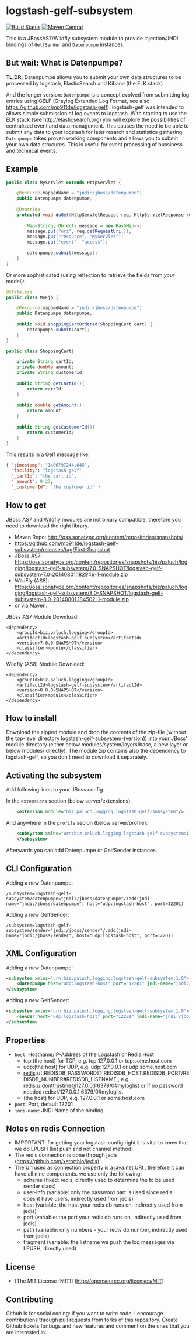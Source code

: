 logstash-gelf-subsystem
=========================

[![Build Status](https://api.travis-ci.org/mp911de/logstash-gelf-subsystem.svg)](https://travis-ci.org/mp911de/logstash-gelf-subsystem) [![Maven Central](https://maven-badges.herokuapp.com/maven-central/biz.paluch.logging/logstash-gelf-subsystem/badge.svg)](https://maven-badges.herokuapp.com/maven-central/biz.paluch.logging/logstash-gelf-subsystem)

This is a JBossAS7/Wildfly subsystem module to provide injection/JNDI bindings of `GelfSender` and `Datenpumpe` instances. 


But wait: What is Datenpumpe?
--------------

**TL;DR;** Datenpumpe allows you to submit your own data structures to be processed by logstash, ElasticSearch and Kibana (the ELK stack) 


And the longer version:
`Datenpumpe` is a concept evolved from submitting log entries using GELF (Graylog Extended Log Format, see also https://github.com/mp911de/logstash-gelf). 
logstash-gelf was intended to allows simple submission of log events to logstash. With starting to use the ELK stack (see http://elasticsearch.org) you will
explore the possibilities of centralized event and data management. This causes the need to be able to submit any data to your logstash for later resarch and
statistics gathering. `Datenpumpe` takes proven working components and allows you to submit your own data strucures. This is useful for event processing of bussiness and
technical events.

Example
-------------

```java
public class MyServlet extends HttpServlet {

    @Resource(mappedName = "jndi:/jboss/datenpumpe")
    public Datenpumpe datenpumpe;
    
    @Override
    protected void doGet(HttpServletRequest req, HttpServletResponse resp)  {
        
        Map<String, Object> message = new HashMap<>;
        message.put("uri", req.getRequestUri());
        message.put("resource", "MyServlet");
        message.put("event", "access");
        
        datenpumpe.submit(message);
    }
}
```

Or more sophisticated (using reflection to retrieve the fields from *your* model):

```java
@Stateless
public class MyEjb {

    @Resource(mappedName = "jndi:/jboss/datenpumpe")
    public Datenpumpe datenpumpe;
    
    public void shoppingCartOrdered(ShoppingCart cart) {
        datenpumpe.submit(cart);
    }
}

public class ShoppingCart{

    private String cartId;
    private double amount;
    private String customerId;
    
    public String getCartId(){
        return cartId;
    }
    
    public double getAmount(){
        return amount;
    }
    
    public String getCustomerId(){
        return customerId;
    }
}
```

This results in a Gelf message like:

```json
{ "timestamp": "1406797244.645",
  "facility": "logstash-gelf", 
  "_cartId": "the cart id", 
  "_amount": 9.27,
  "_customerId": "the customer id" }
```

How to get
--------------

JBoss AS7 and Wildfly modules are not binary compatible, therefore you need to download the right library. 

* Maven Repo: http://oss.sonatype.org/content/repositories/snapshots/
* https://github.com/mp911de/logstash-gelf-subsystem/releases/tag/First-Snapshot
* JBoss AS7: https://oss.sonatype.org/content/repositories/snapshots/biz/paluch/logging/logstash-gelf-subsystem/7.0-SNAPSHOT/logstash-gelf-subsystem-7.0-20140801.182946-1-module.zip
* WildFly (AS8): https://oss.sonatype.org/content/repositories/snapshots/biz/paluch/logging/logstash-gelf-subsystem/8.0-SNAPSHOT/logstash-gelf-subsystem-8.0-20140801.184502-1-module.zip    
* or via Maven:

JBoss AS7 Module Download:

    <dependency>
        <groupId>biz.paluch.logging</groupId>
        <artifactId>logstash-gelf-subsystem</artifactId>
        <version>7.0.0-SNAPSHOT</version>
        <classifier>module</classifier>
    </dependency>


Wildfly (AS8) Module Download:

    <dependency>
        <groupId>biz.paluch.logging</groupId>
        <artifactId>logstash-gelf-subsystem</artifactId>
        <version>8.0.0-SNAPSHOT</version>
        <classifier>module</classifier>
    </dependency>
    
    

How to install
--------------

Download the zipped module and drop the contents of the zip-file (without the top-level directory logstash-gelf-subsystem-(version)) 
into your JBoss' module directory (either below modules/system/layers/base, a new layer or below modules/ directly). The module zip contains also the
dependency to logstash-gelf, so you don't need to download it separately.

Activating the subsystem
--------------
Add following lines to your JBoss config

In the `extensions` section (below server/extensions): 

```xml
    <extension module="biz.paluch.logging.logstash-gelf-subsystem"/>
```

And anywhere in the `profile` secion (below server/profile):
```xml
    <subsystem xmlns="urn:biz.paluch.logging:logstash-gelf-subsystem:1.0">
    </subsystem>
```

Afterwards you can add Datenpumpe or GelfSender instances.

<a name="cli"/>CLI Configuration
--------------
Adding a new Datenpumpe:

    /subsystem=logstash-gelf-subsystem/datenpumpe="jndi:/jboss/datenpumpe"/:add(jndi-name="jndi:/jboss/datenpumpe", host="udp:logstash-host", port=12201)

Adding a new GelfSender:

    /subsystem=logstash-gelf-subsystem/sender="jndi:/jboss/sender"/:add(jndi-name="jndi:/jboss/sender", host="udp:logstash-host", port=12201)

<a name="xml"/>XML Configuration
--------------
Adding a new Datenpumpe:

```xml
<subsystem xmlns="urn:biz.paluch.logging:logstash-gelf-subsystem:1.0">
    <datenpumpe host="udp:logstash-host" port="12201" jndi-name="jndi:/jboss/datenpumpe" />
</subsystem>
```

Adding a new GelfSender:

```xml
<subsystem xmlns="urn:biz.paluch.logging:logstash-gelf-subsystem:1.0">
    <sender host="udp:logstash-host" port="12201" jndi-name="jndi:/jboss/sender" />
</subsystem>
```

Properties
---------------
* `host`: Hostname/IP-Address of the Logstash or Redis Host
    * tcp:(the host) for TCP, e.g. tcp:127.0.0.1 or tcp:some.host.com
    * udp:(the host) for UDP, e.g. udp:127.0.0.1 or udp:some.host.com
    * [redis](#redis)://\[:REDISDB_PASSWORD@\]REDISDB_HOST:REDISDB_PORT/REDISDB_NUMBER#REDISDB_LISTNAME , e.g. redis://:donttrustme@127.0.0.1:6379/0#myloglist or if no password needed redis://127.0.0.1:6379/0#myloglist
    * (the host) for UDP, e.g. 127.0.0.1 or some.host.com
* `port`: Port, default 12201
* `jndi-name`: JNDI Name of the binding

<a name="redis"/>Notes on redis Connection
--------------
 * IMPORTANT: for getting your logstash config right it is vital to know that we do LPUSH (list push and not channel method)
 * The redis connection is done through jedis (https://github.com/xetorthio/jedis)
 * The Url used as connection property is a java.net.URI , therefore it can have all nine components. we use only the following:
   * scheme    (fixed: redis, directly used to determine the to be used sender class)
   * user-info (variable: only the password part is used since redis doesnt have users, indirectly used from jedis)
   * host      (variable: the host your redis db runs on, indirectly used from jedis)
   * port      (variable: the port your redis db runs on, indirectly used from jedis)
   * path      (variable: only numbers - your redis db number, indirectly used from jedis)
   * fragment  (variable: the listname we push the log messages via LPUSH, directly used)

License
-------
* [The MIT License (MIT)] (http://opensource.org/licenses/MIT)

Contributing
-------
Github is for social coding: if you want to write code, I encourage contributions through pull requests from forks of this repository. 
Create Github tickets for bugs and new features and comment on the ones that you are interested in.
